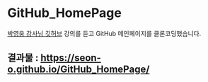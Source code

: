 # GitHub_HomePage

[박영웅 강사님 깃허브](https://github.com/ParkYoungWoong/ "Github 따라 만들기 예제 실습") 강의를 듣고 GitHub 메인페이지를 클론코딩했습니다.

## 결과물 : <https://seon-o.github.io/GitHub_HomePage/>
